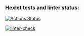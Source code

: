 ### Hexlet tests and linter status:
[![Actions Status](https://github.com/ZhushmanMS/frontend-project-lvl2/workflows/hexlet-check/badge.svg)](https://github.com/ZhushmanMS/frontend-project-lvl2/actions)

[![linter-check](https://github.com/ZhushmanMS/frontend-project-lvl2/workflows/linter-check/badge.svg)](https://github.com/ZhushmanMS/frontend-project-lvl2/actions/workflows/linter-check)
